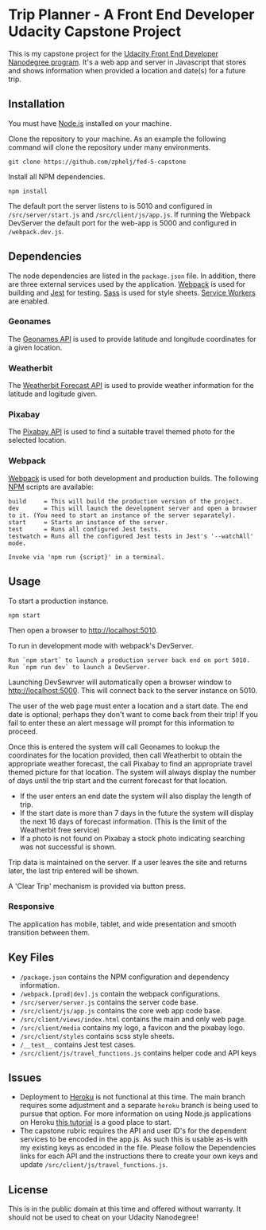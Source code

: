 # Trip Planner - A Front End Developer Udacity Capstone Project
This is my capstone project for the [Udacity Front End Developer Nanodegree program](https://www.udacity.com/course/front-end-web-developer-nanodegree--nd0011). It's a web app and server in Javascript that stores and shows information when provided a location and date(s) for a future trip.

## Installation
You must have [Node.js](https://nodejs.org/) installed on your machine.

Clone the repository to your machine. As an example the following command will clone the repository under many environments.
````
git clone https://github.com/zphelj/fed-5-capstone
````
Install all NPM dependencies.
```
npm install
```
The default port the server listens to is 5010 and configured in `/src/server/start.js` and `/src/client/js/app.js`. If running the Webpack DevServer the default port for the web-app is 5000 and configured in `/webpack.dev.js`.

## Dependencies
The node dependencies are listed in the `package.json` file.  In addition, there are three external services used by the application. [Webpack](https://webpack.js.org/) is used for building and [Jest](https://jestjs.io/) for testing.  [Sass](https://sass-lang.com/) is used for style sheets. [Service Workers](https://developers.google.com/web/fundamentals/primers/service-workers) are enabled.

### Geonames
The [Geonames API](https://www.geonames.org/export/web-services.html) is used to provide latitude and longitude coordinates for a given location.

### Weatherbit
The [Weatherbit Forecast API](https://www.weatherbit.io/api/weather-forecast-16-day) is used to provide weather information for the latitude and logitude given.

### Pixabay
The [Pixabay API](https://pixabay.com/api/docs/) is used to find a suitable travel themed photo for the selected location.

### Webpack
[Webpack](https://webpack.js.org/) is used for both development and production builds. The following [NPM](https://www.npmjs.com/) scripts are available:
```
build     = This will build the production version of the project.
dev       = This will launch the development server and open a browser to it. (You need to start an instance of the server separately).
start     = Starts an instance of the server.
test      = Runs all configured Jest tests.
testwatch = Runs all the configured Jest tests in Jest's '--watchAll' mode.

Invoke via 'npm run {script}' in a terminal.
```
## Usage
To start a production instance.
```
npm start
```
Then open a browser to [http://localhost:5010](http://localhost:5010).

To run in development mode with webpack's DevServer.
```
Run `npm start` to launch a production server back end on port 5010.
Run `npm run dev` to launch a DevServer.
```
Launching DevSewrver will automatically open a browser window to [http://localhost:5000](http://localhost:5000). This will connect back to the server instance on 5010.

The user of the web page must enter a location and a start date. The end date is optional; perhaps they don't want to come back from their trip!  If you fail to enter these an alert message will prompt for this information to proceed.

Once this is entered the system will call Geonames to lookup the coordinates for the location provided, then call Weatherbit to obtain the appropriate weather forecast, the call Pixabay to find an appropriate travel themed picture for that location. The system will always display the number of days until the trip start and the current forecast for that location.
* If the user enters an end date the system will also display the length of trip.
* If the start date is more than 7 days in the future the system will display the next 16 days of forecast information. (This is the limit of the Weatherbit free service)
* If a photo is not found on Pixabay a stock photo indicating searching was not successful is shown.

Trip data is maintained on the server. If a user leaves the site and returns later, the last trip entered will be shown.

A 'Clear Trip' mechanism is provided via button press.

### Responsive
The application has mobile, tablet, and wide presentation and smooth transition between them.

## Key Files
* `/package.json` contains the NPM configuration and dependency information.
* `/webpack.[prod|dev].js` contain the webpack configurations.
* `/src/server/server.js` contains the server code base.
* `/src/client/js/app.js` contains the core web app code base.
* `/src/client/views/index.html` contains the main and only web page.
* `/src/client/media` contains my logo, a favicon and the pixabay logo.
* `/src/client/styles` contains scss style sheets.
* `/__test__` contains Jest test cases.
* `/src/client/js/travel_functions.js` contains helper code and API keys

## Issues
* Deployment to [Heroku](https://dashboard.heroku.com/apps) is not functional at this time. The main branch requires some adjustment and a separate `heroku` branch is being used to pursue that option. For more information on using Node.js applications on Heroku [this tutorial](https://devcenter.heroku.com/articles/getting-started-with-nodejs) is a good place to start.
* The capstone rubric requires the API and user ID's for the dependent services to be encoded in the app.js. As such this is usable as-is with my existing keys as encoded in the file. Please follow the Dependencies links for each API and the instructions there to create your own keys and update `/src/client/js/travel_functions.js`.

## License
This is in the public domain at this time and offered without warranty. It should not be used to cheat on your Udacity Nanodegree!